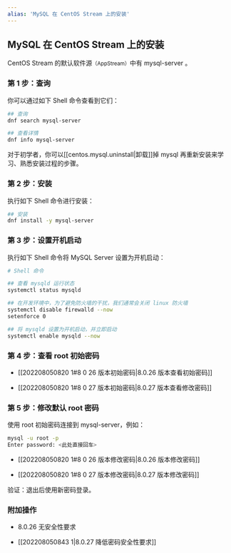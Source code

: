 ```yaml
---
alias: 'MySQL 在 CentOS Stream 上的安装'
---
```


## MySQL 在 CentOS Stream 上的安装

CentOS Stream 的默认软件源<small>（AppStream）</small>中有 mysql-server 。

### 第 1 步：查询

你可以通过如下 Shell 命令查看到它们：

```bash
## 查询
dnf search mysql-server

## 查看详情
dnf info mysql-server
```

对于初学者，你可以[[centos.mysql.uninstall|卸载]]掉 mysql 再重新安装来学习、熟悉安装过程的步骤。

### 第 2 步：安装

执行如下 Shell 命令进行安装：

```bash
## 安装
dnf install -y mysql-server
```

### 第 3 步：设置开机启动

执行如下 Shell 命令将 MySQL Server 设置为开机启动：

```sh
# Shell 命令

## 查看 mysqld 运行状态
systemctl status mysqld 

## 在开发环境中，为了避免防火墙的干扰，我们通常会关闭 linux 防火墙
systemctl disable firewalld --now
setenforce 0

## 将 mysqld 设置为开机启动，并立即启动
systemctl enable mysqld --now
```

### 第 4 步：查看 root 初始密码

- [[202208050820 1#8 0 26 版本初始密码|8.0.26 版本查看初始密码]]

- [[202208050820 1#8 0 27 版本初始密码|8.0.27 版本查看修改密码]]

### 第 5 步：修改默认 root 密码

使用 root 初始密码连接到 mysql-server，例如：

```bash
mysql -u root -p
Enter password: <此处直接回车>
```

- [[202208050820 1#8 0 26 版本修改密码|8.0.26 版本修改密码]]

- [[202208050820 1#8 0 27 版本修改密码|8.0.27 版本修改密码]]

验证：退出后使用新密码登录。

### 附加操作

- 8.0.26 无安全性要求

- [[202208050843 1|8.0.27 降低密码安全性要求]]

